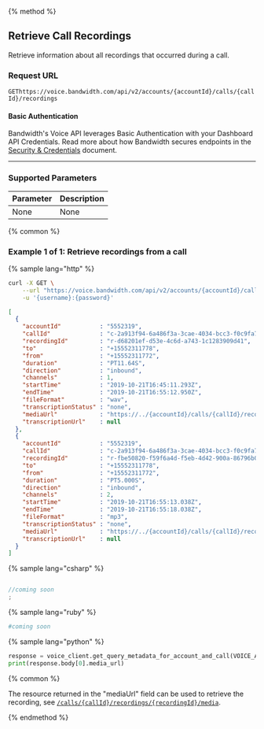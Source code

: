 {% method %}

## Retrieve Call Recordings
Retrieve information about all recordings that occurred during a call.

### Request URL

<code class="get">GET</code>`https://voice.bandwidth.com/api/v2/accounts/{accountId}/calls/{callId}/recordings`

#### Basic Authentication

Bandwidth's Voice API leverages Basic Authentication with your Dashboard API Credentials. Read more about how Bandwidth secures endpoints in the [Security & Credentials](../../../guides/accountCredentials.md) document.

---

### Supported Parameters

| Parameter | Description |
|:----------|:------------|
| None      | None        |

{% common %}

### Example 1 of 1: Retrieve recordings from a call

{% sample lang="http" %}

```bash
curl -X GET \
    --url "https://voice.bandwidth.com/api/v2/accounts/{accountId}/calls/{callId}/recordings" \
    -u '{username}:{password}'
```

```json
[
  {
    "accountId"           : "5552319",
    "callId"              : "c-2a913f94-6a486f3a-3cae-4034-bcc3-f0c9fa77ca2f",
    "recordingId"         : "r-d68201ef-d53e-4c6d-a743-1c1283909d41",
    "to"                  : "+15552311778",
    "from"                : "+15552311772",
    "duration"            : "PT11.64S",
    "direction"           : "inbound",
    "channels"            : 1,
    "startTime"           : "2019-10-21T16:45:11.293Z",
    "endTime"             : "2019-10-21T16:55:12.950Z",
    "fileFormat"          : "wav",
    "transcriptionStatus" : "none",
    "mediaUrl"            : "https://../{accountId}/calls/{callId}/recordings/{recordingId-1}/media",
    "transcriptionUrl"    : null
  },
  {
    "accountId"           : "5552319",
    "callId"              : "c-2a913f94-6a486f3a-3cae-4034-bcc3-f0c9fa77ca2f",
    "recordingId"         : "r-fbe50820-f59f6a4d-f5eb-4d42-900a-86796b0446c6",
    "to"                  : "+15552311778",
    "from"                : "+15552311772",
    "duration"            : "PT5.000S",
    "direction"           : "inbound",
    "channels"            : 2,
    "startTime"           : "2019-10-21T16:55:13.038Z",
    "endTime"             : "2019-10-21T16:55:18.038Z",
    "fileFormat"          : "mp3",
    "transcriptionStatus" : "none",
    "mediaUrl"            : "https://../{accountId}/calls/{callId}/recordings/{recordingId-2}/media",
    "transcriptionUrl"    : null
  }
]
```

{% sample lang="csharp" %}

```csharp

//coming soon
;
```

{% sample lang="ruby" %}

```ruby
#coming soon
```

{% sample lang="python" %}

```python
response = voice_client.get_query_metadata_for_account_and_call(VOICE_ACCOUNT_ID, call_id)
print(response.body[0].media_url)
```

{% common %}

The resource returned in the "mediaUrl" field can be used to retrieve the recording, see [`/calls/{callId}/recordings/{recordingId}/media`](getCallsCallIdRecordingsRecordingIdMedia.md).

{% endmethod %}
